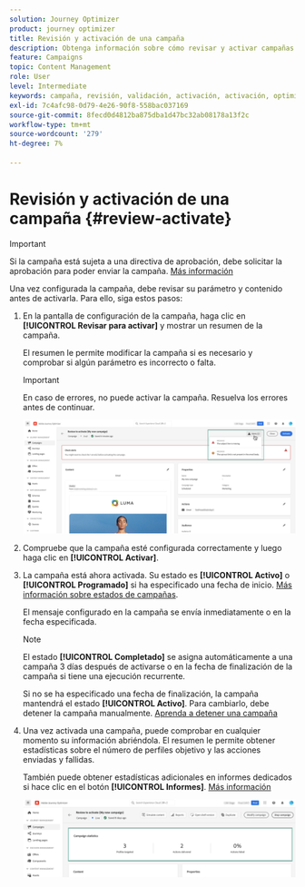 ```yaml
---
solution: Journey Optimizer
product: journey optimizer
title: Revisión y activación de una campaña
description: Obtenga información sobre cómo revisar y activar campañas en Journey Optimizer
feature: Campaigns
topic: Content Management
role: User
level: Intermediate
keywords: campaña, revisión, validación, activación, activación, optimizador
exl-id: 7c4afc98-0d79-4e26-90f8-558bac037169
source-git-commit: 8fecd0d4812ba875dba1d47bc32ab08178a13f2c
workflow-type: tm+mt
source-wordcount: '279'
ht-degree: 7%

---
```


# Revisión y activación de una campaña {#review-activate}

>[!IMPORTANT]
>
> Si la campaña está sujeta a una directiva de aprobación, debe solicitar la aprobación para poder enviar la campaña. [Más información](../test-approve/gs-approval.md)

Una vez configurada la campaña, debe revisar su parámetro y contenido antes de activarla. Para ello, siga estos pasos:

1. En la pantalla de configuración de la campaña, haga clic en **[!UICONTROL Revisar para activar]** y mostrar un resumen de la campaña.

   El resumen le permite modificar la campaña si es necesario y comprobar si algún parámetro es incorrecto o falta.

   >[!IMPORTANT]
   >
   >En caso de errores, no puede activar la campaña. Resuelva los errores antes de continuar.

   ![](assets/create-campaign-alerts.png)

1. Compruebe que la campaña esté configurada correctamente y luego haga clic en **[!UICONTROL Activar]**.

1. La campaña está ahora activada. Su estado es **[!UICONTROL Activo]** o **[!UICONTROL Programado]** si ha especificado una fecha de inicio. [Más información sobre estados de campañas](get-started-with-campaigns.md#statuses).

   El mensaje configurado en la campaña se envía inmediatamente o en la fecha especificada.

   >[!NOTE]
   >
   >El estado **[!UICONTROL Completado]** se asigna automáticamente a una campaña 3 días después de activarse o en la fecha de finalización de la campaña si tiene una ejecución recurrente.
   >
   >Si no se ha especificado una fecha de finalización, la campaña mantendrá el estado **[!UICONTROL Activo]**. Para cambiarlo, debe detener la campaña manualmente. [Aprenda a detener una campaña](modify-stop-campaign.md)

1. Una vez activada una campaña, puede comprobar en cualquier momento su información abriéndola. El resumen le permite obtener estadísticas sobre el número de perfiles objetivo y las acciones enviadas y fallidas.

   También puede obtener estadísticas adicionales en informes dedicados si hace clic en el botón **[!UICONTROL Informes]**. [Más información](../reports/campaign-global-report-cja.md)

   ![](assets/create-campaign-summary.png)
